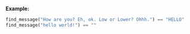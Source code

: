 **Example:**

```python
find_message("How are you? Eh, ok. Low or Lower? Ohhh.") == "HELLO"
find_message("hello world!") == ""
```